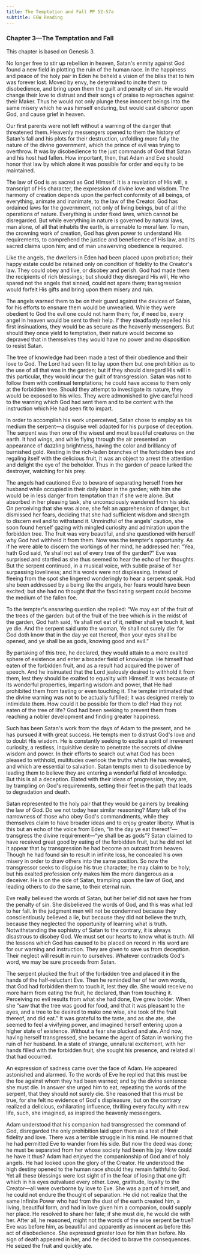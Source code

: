 ```yaml
---
title: The Temptation and Fall PP 52-57a
subtitle: EGW Reading
---
```


### Chapter 3—The Temptation and Fall

This chapter is based on Genesis 3.

No longer free to stir up rebellion in heaven, Satan's enmity against God found a new field in plotting the ruin of the human race. In the happiness and peace of the holy pair in Eden he beheld a vision of the bliss that to him was forever lost. Moved by envy, he determined to incite them to disobedience, and bring upon them the guilt and penalty of sin. He would change their love to distrust and their songs of praise to reproaches against their Maker. Thus he would not only plunge these innocent beings into the same misery which he was himself enduring, but would cast dishonor upon God, and cause grief in heaven.

Our first parents were not left without a warning of the danger that threatened them. Heavenly messengers opened to them the history of Satan's fall and his plots for their destruction, unfolding more fully the nature of the divine government, which the prince of evil was trying to overthrow. It was by disobedience to the just commands of God that Satan and his host had fallen. How important, then, that Adam and Eve should honor that law by which alone it was possible for order and equity to be maintained.

The law of God is as sacred as God Himself. It is a revelation of His will, a transcript of His character, the expression of divine love and wisdom. The harmony of creation depends upon the perfect conformity of all beings, of everything, animate and inanimate, to the law of the Creator. God has ordained laws for the government, not only of living beings, but of all the operations of nature. Everything is under fixed laws, which cannot be disregarded. But while everything in nature is governed by natural laws, man alone, of all that inhabits the earth, is amenable to moral law. To man, the crowning work of creation, God has given power to understand His requirements, to comprehend the justice and beneficence of His law, and its sacred claims upon him; and of man unswerving obedience is required.

Like the angels, the dwellers in Eden had been placed upon probation; their happy estate could be retained only on condition of fidelity to the Creator's law. They could obey and live, or disobey and perish. God had made them the recipients of rich blessings; but should they disregard His will, He who spared not the angels that sinned, could not spare them; transgression would forfeit His gifts and bring upon them misery and ruin.

The angels warned them to be on their guard against the devices of Satan, for his efforts to ensnare them would be unwearied. While they were obedient to God the evil one could not harm them; for, if need be, every angel in heaven would be sent to their help. If they steadfastly repelled his first insinuations, they would be as secure as the heavenly messengers. But should they once yield to temptation, their nature would become so depraved that in themselves they would have no power and no disposition to resist Satan.

The tree of knowledge had been made a test of their obedience and their love to God. The Lord had seen fit to lay upon them but one prohibition as to the use of all that was in the garden; but if they should disregard His will in this particular, they would incur the guilt of transgression. Satan was not to follow them with continual temptations; he could have access to them only at the forbidden tree. Should they attempt to investigate its nature, they would be exposed to his wiles. They were admonished to give careful heed to the warning which God had sent them and to be content with the instruction which He had seen fit to impart.

In order to accomplish his work unperceived, Satan chose to employ as his medium the serpent—a disguise well adapted for his purpose of deception. The serpent was then one of the wisest and most beautiful creatures on the earth. It had wings, and while flying through the air presented an appearance of dazzling brightness, having the color and brilliancy of burnished gold. Resting in the rich-laden branches of the forbidden tree and regaling itself with the delicious fruit, it was an object to arrest the attention and delight the eye of the beholder. Thus in the garden of peace lurked the destroyer, watching for his prey.

The angels had cautioned Eve to beware of separating herself from her husband while occupied in their daily labor in the garden; with him she would be in less danger from temptation than if she were alone. But absorbed in her pleasing task, she unconsciously wandered from his side. On perceiving that she was alone, she felt an apprehension of danger, but dismissed her fears, deciding that she had sufficient wisdom and strength to discern evil and to withstand it. Unmindful of the angels’ caution, she soon found herself gazing with mingled curiosity and admiration upon the forbidden tree. The fruit was very beautiful, and she questioned with herself why God had withheld it from them. Now was the tempter's opportunity. As if he were able to discern the workings of her mind, he addressed her: “Yea, hath God said, Ye shall not eat of every tree of the garden?” Eve was surprised and startled as she thus seemed to hear the echo of her thoughts. But the serpent continued, in a musical voice, with subtle praise of her surpassing loveliness; and his words were not displeasing. Instead of fleeing from the spot she lingered wonderingly to hear a serpent speak. Had she been addressed by a being like the angels, her fears would have been excited; but she had no thought that the fascinating serpent could become the medium of the fallen foe.

To the tempter's ensnaring question she replied: “We may eat of the fruit of the trees of the garden: but of the fruit of the tree which is in the midst of the garden, God hath said, Ye shall not eat of it, neither shall ye touch it, lest ye die. And the serpent said unto the woman, Ye shall not surely die: for God doth know that in the day ye eat thereof, then your eyes shall be opened, and ye shall be as gods, knowing good and evil.”

By partaking of this tree, he declared, they would attain to a more exalted sphere of existence and enter a broader field of knowledge. He himself had eaten of the forbidden fruit, and as a result had acquired the power of speech. And he insinuated that the Lord jealously desired to withhold it from them, lest they should be exalted to equality with Himself. It was because of its wonderful properties, imparting wisdom and power, that He had prohibited them from tasting or even touching it. The tempter intimated that the divine warning was not to be actually fulfilled; it was designed merely to intimidate them. How could it be possible for them to die? Had they not eaten of the tree of life? God had been seeking to prevent them from reaching a nobler development and finding greater happiness.

Such has been Satan's work from the days of Adam to the present, and he has pursued it with great success. He tempts men to distrust God's love and to doubt His wisdom. He is constantly seeking to excite a spirit of irreverent curiosity, a restless, inquisitive desire to penetrate the secrets of divine wisdom and power. In their efforts to search out what God has been pleased to withhold, multitudes overlook the truths which He has revealed, and which are essential to salvation. Satan tempts men to disobedience by leading them to believe they are entering a wonderful field of knowledge. But this is all a deception. Elated with their ideas of progression, they are, by trampling on God's requirements, setting their feet in the path that leads to degradation and death.

Satan represented to the holy pair that they would be gainers by breaking the law of God. Do we not today hear similar reasoning? Many talk of the narrowness of those who obey God's commandments, while they themselves claim to have broader ideas and to enjoy greater liberty. What is this but an echo of the voice from Eden, “In the day ye eat thereof”—transgress the divine requirement—“ye shall be as gods”? Satan claimed to have received great good by eating of the forbidden fruit, but he did not let it appear that by transgression he had become an outcast from heaven. Though he had found sin to result in infinite loss, he concealed his own misery in order to draw others into the same position. So now the transgressor seeks to disguise his true character; he may claim to be holy; but his exalted profession only makes him the more dangerous as a deceiver. He is on the side of Satan, trampling upon the law of God, and leading others to do the same, to their eternal ruin.

Eve really believed the words of Satan, but her belief did not save her from the penalty of sin. She disbelieved the words of God, and this was what led to her fall. In the judgment men will not be condemned because they conscientiously believed a lie, but because they did not believe the truth, because they neglected the opportunity of learning what is truth. Notwithstanding the sophistry of Satan to the contrary, it is always disastrous to disobey God. We must set our hearts to know what is truth. All the lessons which God has caused to be placed on record in His word are for our warning and instruction. They are given to save us from deception. Their neglect will result in ruin to ourselves. Whatever contradicts God's word, we may be sure proceeds from Satan.

The serpent plucked the fruit of the forbidden tree and placed it in the hands of the half-reluctant Eve. Then he reminded her of her own words, that God had forbidden them to touch it, lest they die. She would receive no more harm from eating the fruit, he declared, than from touching it. Perceiving no evil results from what she had done, Eve grew bolder. When she “saw that the tree was good for food, and that it was pleasant to the eyes, and a tree to be desired to make one wise, she took of the fruit thereof, and did eat.” It was grateful to the taste, and as she ate, she seemed to feel a vivifying power, and imagined herself entering upon a higher state of existence. Without a fear she plucked and ate. And now, having herself transgressed, she became the agent of Satan in working the ruin of her husband. In a state of strange, unnatural excitement, with her hands filled with the forbidden fruit, she sought his presence, and related all that had occurred.

An expression of sadness came over the face of Adam. He appeared astonished and alarmed. To the words of Eve he replied that this must be the foe against whom they had been warned; and by the divine sentence she must die. In answer she urged him to eat, repeating the words of the serpent, that they should not surely die. She reasoned that this must be true, for she felt no evidence of God's displeasure, but on the contrary realized a delicious, exhilarating influence, thrilling every faculty with new life, such, she imagined, as inspired the heavenly messengers.

Adam understood that his companion had transgressed the command of God, disregarded the only prohibition laid upon them as a test of their fidelity and love. There was a terrible struggle in his mind. He mourned that he had permitted Eve to wander from his side. But now the deed was done; he must be separated from her whose society had been his joy. How could he have it thus? Adam had enjoyed the companionship of God and of holy angels. He had looked upon the glory of the Creator. He understood the high destiny opened to the human race should they remain faithful to God. Yet all these blessings were lost sight of in the fear of losing that one gift which in his eyes outvalued every other. Love, gratitude, loyalty to the Creator—all were overborne by love to Eve. She was a part of himself, and he could not endure the thought of separation. He did not realize that the same Infinite Power who had from the dust of the earth created him, a living, beautiful form, and had in love given him a companion, could supply her place. He resolved to share her fate; if she must die, he would die with her. After all, he reasoned, might not the words of the wise serpent be true? Eve was before him, as beautiful and apparently as innocent as before this act of disobedience. She expressed greater love for him than before. No sign of death appeared in her, and he decided to brave the consequences. He seized the fruit and quickly ate.